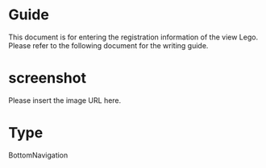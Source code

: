 # Guide
This document is for entering the registration information of the view Lego. Please refer to the following document for the writing guide.

# screenshot
Please insert the image URL here.

# Type
BottomNavigation